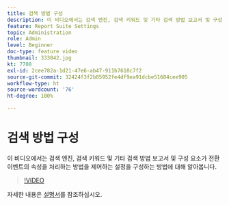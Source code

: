 ```yaml
---
title: 검색 방법 구성
description: 이 비디오에서는 검색 엔진, 검색 키워드 및 기타 검색 방법 보고서 및 구성 요소가 전환 이벤트의 속성을 처리하는 방법을 제어하는 설정을 구성하는 방법에 대해 알아봅니다.
feature: Report Suite Settings
topic: Administration
role: Admin
level: Beginner
doc-type: feature video
thumbnail: 333042.jpg
kt: 7708
exl-id: 2cee782a-1d21-47e6-ab47-911b7610c7f2
source-git-commit: 32424f3f2b05952fe4df9ea91dcbe51684cee905
workflow-type: ht
source-wordcount: '76'
ht-degree: 100%

---
```


# 검색 방법 구성

이 비디오에서는 검색 엔진, 검색 키워드 및 기타 검색 방법 보고서 및 구성 요소가 전환 이벤트의 속성을 처리하는 방법을 제어하는 설정을 구성하는 방법에 대해 알아봅니다.

>[!VIDEO](https://video.tv.adobe.com/v/333042/?quality=12&learn=on)

자세한 내용은 [설명서](https://experienceleague.adobe.com/docs/analytics/admin/admin-tools/finding-methods.html)를 참조하십시오.
